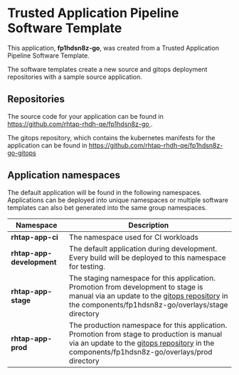 # Trusted Application Pipeline Software Template

This application, **fp1hdsn8z-go**, was created from a Trusted Application Pipeline Software Template.

The software templates create a new source and gitops deployment repositories with a sample source application. 

## Repositories

The source code for your application can be found in [https://github.com/rhtap-rhdh-qe/fp1hdsn8z-go ](https://github.com/rhtap-rhdh-qe/fp1hdsn8z-go ).
 
The gitops repository, which contains the kubernetes manifests for the application can be found in 
[https://github.com/rhtap-rhdh-qe/fp1hdsn8z-go-gitops ](https://github.com/rhtap-rhdh-qe/fp1hdsn8z-go-gitops ) 

## Application namespaces 

The default application will be found in the following namespaces. Applications can be deployed into unique namespaces or multiple software templates can also bet generated into the same group namespaces.  

|  Namespace   |  Description   |  
| -------- | -------- |
| **rhtap-app-ci** | The namespace used for CI workloads |
| **rhtap-app-development** | The default application during development. Every build will be deployed to this namespace for testing. |
| **rhtap-app-stage** | The staging namespace for this application. Promotion from development to stage is manual via an update to the [gitops repository](https://github.com/rhtap-rhdh-qe/fp1hdsn8z-go-gitops ) in the components/fp1hdsn8z-go/overlays/stage directory |
| **rhtap-app-prod** | The production namespace for this application. Promotion from stage to production is manual via an update to the [gitops repository](https://github.com/rhtap-rhdh-qe/fp1hdsn8z-go-gitops ) in the components/fp1hdsn8z-go/overlays/prod directory |